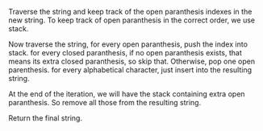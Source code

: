 Traverse the string and keep track of the open paranthesis indexes in the new string.
To keep track of open paranthesis in the correct order, we use stack.

Now traverse the string, 
    for every open paranthesis, push the index into stack. 
    for every closed paranthesis, if no open paranthesis exists, that means its extra closed paranthesis, so skip that. Otherwise, pop one open parenthesis.
    for every alphabetical character, just insert into the resulting string.

At the end of the iteration, we will have the stack containing extra open paranthesis. So remove all those from the resulting string.

Return the final string.
